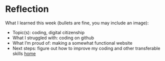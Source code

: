 # Reflection
What I learned this week (bullets are fine, you may include an image):

- Topic(s): coding, digital citizenship
- What I struggled with: coding on github
- What I’m proud of: making a somewhat functional website
- Next steps: figure out how to improve my coding and other transferable skills 
[home](./posts/index.md)
